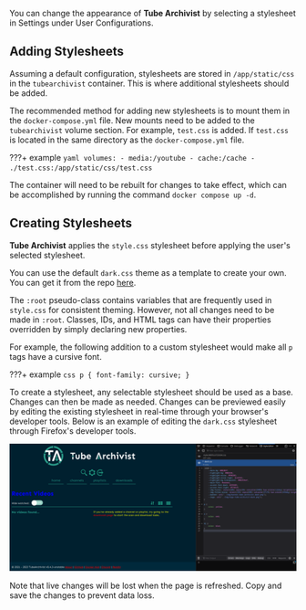 You can change the appearance of **Tube Archivist** by selecting a stylesheet in Settings under User Configurations.

## Adding Stylesheets

Assuming a default configuration, stylesheets are stored in `/app/static/css` in the `tubearchivist` container. This is where additional stylesheets should be added.

The recommended method for adding new stylesheets is to mount them in the `docker-compose.yml` file. New mounts need to be added to the `tubearchivist` volume section. For example, `test.css` is added. If `test.css` is located in the same directory as the `docker-compose.yml` file.

???+ example
    ```yaml
    volumes:
      - media:/youtube
      - cache:/cache
      - ./test.css:/app/static/css/test.css
    ```

The container will need to be rebuilt for changes to take effect, which can be accomplished by running the command `docker compose up -d`.

## Creating Stylesheets

**Tube Archivist** applies the `style.css` stylesheet before applying the user's selected stylesheet.

You can use the default `dark.css` theme as a template to create your own. You can get it from the repo [here](https://github.com/tubearchivist/tubearchivist/blob/master/tubearchivist/static/css/dark.css).

The `:root` pseudo-class contains variables that are frequently used in `style.css` for consistent theming. However, not all changes need to be made in `:root`. Classes, IDs, and HTML tags can have their properties overridden by simply declaring new properties.

For example, the following addition to a custom stylesheet would make all `p` tags have a cursive font.

???+ example
    ```css
    p {
        font-family: cursive;
    }
    ```

To create a stylesheet, any selectable stylesheet should be used as a base. Changes can then be made as needed. Changes can be previewed easily by editing the existing stylesheet in real-time through your browser's developer tools. Below is an example of editing the `dark.css` stylesheet through Firefox's developer tools.

![TubeArchivist](../assets/stylesheets_example.png)

Note that live changes will be lost when the page is refreshed. Copy and save the changes to prevent data loss.